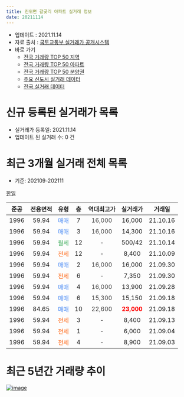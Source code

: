 ```yaml
---
title: 진위면 갈곶리 아파트 실거래 정보
date: 20211114
---
```


* 업데이트 : 2021.11.14
* 자료 출처 : [국토교통부 실거래가 공개시스템](http://rt.molit.go.kr)
* 바로 가기
    * [전국 거래량 TOP 50 지역](https://apt-info.github.io/apt-trade-info/tr)
    * [전국 거래량 TOP 50 아파트](https://apt-info.github.io/apt-trade-info/ta)
    * [전국 거래량 TOP 50 분양권](https://apt-info.github.io/apt-trade-info/tb)
    * [주요 신도시 실거래 데이터](https://apt-info.github.io/apt-trade-info/newtown)
    * [전국 실거래 데이터](https://apt-info.github.io/apt-trade-info/all)



<script async src="https://pagead2.googlesyndication.com/pagead/js/adsbygoogle.js"></script>
<!-- 기본광고 -->
<ins class="adsbygoogle"
     style="display:block"
     data-ad-client="ca-pub-1142216861245946"
     data-ad-slot="4805727019"
     data-ad-format="auto"
     data-full-width-responsive="true"></ins>
<script>
     (adsbygoogle = window.adsbygoogle || []).push({});
</script>


# 신규 등록된 실거래가 목록

* 실거래가 등록일: 2021.11.14
* 업데이트 된 실거래 수: 0 건




<script async src="https://pagead2.googlesyndication.com/pagead/js/adsbygoogle.js"></script>
<!-- 기본광고 -->
<ins class="adsbygoogle"
     style="display:block"
     data-ad-client="ca-pub-1142216861245946"
     data-ad-slot="4805727019"
     data-ad-format="auto"
     data-full-width-responsive="true"></ins>
<script>
     (adsbygoogle = window.adsbygoogle || []).push({});
</script>


# 최근 3개월 실거래 전체 목록
* 기준: 202109-202111


[한일](https://search.naver.com/search.naver?query=%ED%95%9C%EC%9D%BC)

|준공|전용면적|유형|층|역대최고가|실거래가|거래일|
|:---:|:---:|:---:|:---:|:---:|:---:|:---:|
|1996|59.94|<span style="color:#4285F3">매매</span>|7|<span style="color:#444444">16,000</span>|16,000|21.10.16|
|1996|59.94|<span style="color:#4285F3">매매</span>|3|<span style="color:#444444">16,000</span>|14,300|21.10.16|
|1996|59.94|<span style="color:#34A853">월세</span>|12|<span style="color:#444444">-</span>|500/42|21.10.14|
|1996|59.94|<span style="color:#FF5A00">전세</span>|12|<span style="color:#444444">-</span>|8,400|21.10.09|
|1996|59.94|<span style="color:#4285F3">매매</span>|2|<span style="color:#444444">16,000</span>|16,000|21.09.30|
|1996|59.94|<span style="color:#FF5A00">전세</span>|6|<span style="color:#444444">-</span>|7,350|21.09.30|
|1996|59.94|<span style="color:#4285F3">매매</span>|4|<span style="color:#444444">16,000</span>|13,900|21.09.28|
|1996|59.94|<span style="color:#4285F3">매매</span>|6|<span style="color:#444444">15,300</span>|15,150|21.09.18|
|1996|84.65|<span style="color:#4285F3">매매</span>|10|<span style="color:#444444">22,600</span>|<b><span style="color:#FF0000">23,000</span></b>|21.09.18|
|1996|59.94|<span style="color:#FF5A00">전세</span>|3|<span style="color:#444444">-</span>|8,400|21.09.13|
|1996|59.94|<span style="color:#FF5A00">전세</span>|1|<span style="color:#444444">-</span>|6,000|21.09.04|
|1996|59.94|<span style="color:#FF5A00">전세</span>|4|<span style="color:#444444">-</span>|8,900|21.09.03|



<script async src="https://pagead2.googlesyndication.com/pagead/js/adsbygoogle.js"></script>
<!-- 기본광고 -->
<ins class="adsbygoogle"
     style="display:block"
     data-ad-client="ca-pub-1142216861245946"
     data-ad-slot="4805727019"
     data-ad-format="auto"
     data-full-width-responsive="true"></ins>
<script>
     (adsbygoogle = window.adsbygoogle || []).push({});
</script>


# 최근 5년간 거래량 추이


<div style="width:100%;">
    <canvas id="deal_progress" height="200"></canvas>
</div>

<script>
new Chart(document.getElementById("deal_progress"), {
    type: 'line',
    data: {
        labels: ['16.01','16.03','16.04','16.05','16.06','16.07','16.08','16.09','16.10','16.11','16.12','17.01','17.02','17.03','17.04','17.05','17.06','17.07','17.08','17.09','17.10','17.11','17.12','18.01','18.02','18.03','18.04','18.05','18.06','18.07','18.08','18.09','18.10','18.11','18.12','19.01','19.02','19.03','19.04','19.05','19.06','19.07','19.08','19.09','19.10','19.11','19.12','20.01','20.02','20.03','20.04','20.05','20.06','20.07','20.08','20.09','20.10','20.11','20.12','21.01','21.02','21.03','21.04','21.05','21.06','21.07','21.08','21.09','21.10'],
        datasets: [{
            label: '매매/분양권',
            data: [3,5,1,4,3,3,2,3,3,2,0,5,3,2,3,4,4,3,5,4,2,2,3,0,0,0,2,1,0,2,3,1,2,2,0,0,2,0,3,0,2,0,1,3,3,3,3,0,2,4,1,5,4,1,3,3,4,3,5,8,9,8,5,8,7,3,5,4,2],
            borderColor: "rgba(66, 133, 243, 1)",
            backgroundColor: "rgba(66, 133, 243, 0.05)",
            borderWidth: 1,
            pointRadius: 0,
            fill: false,
            lineTension: 0
        },{
            label: '전/월세',
            data: [1,0,4,2,2,1,2,2,4,5,1,3,3,6,3,1,1,3,3,2,2,2,3,3,1,2,1,5,3,1,4,4,3,2,3,1,1,2,2,1,3,3,2,5,3,0,3,2,1,1,2,0,2,4,1,3,2,1,1,3,3,2,5,2,3,3,3,4,2],
            borderColor: "rgba(255, 90, 0, 1)",
            backgroundColor: "rgba(255, 90, 0, 0.05)",
            borderWidth: 1,
            pointRadius: 0,
            fill: false,
            lineTension: 0
        },{
            label: '합계',
            data: [4,5,5,6,5,4,4,5,7,7,1,8,6,8,6,5,5,6,8,6,4,4,6,3,1,2,3,6,3,3,7,5,5,4,3,1,3,2,5,1,5,3,3,8,6,3,6,2,3,5,3,5,6,5,4,6,6,4,6,11,12,10,10,10,10,6,8,8,4],
            borderColor: "rgba(0, 0, 0, 1)",
            backgroundColor: "rgba(0, 0, 0, 0.03)",
            borderWidth: 0.1,
            pointRadius: 0,
            fill: true,
            lineTension: 0
        }
        ]
    },
    options: {
        responsive: true,
        title: {
            display: false
        },
        tooltips: {
            mode: 'index',
            intersect: false
        },
        hover: {
            mode: 'nearest',
            intersect: true
        },
        scales: {
            xAxes: [{
                display: true,
                scaleLabel: {
                    display: true,
                    labelString: '년/월'
                }
            }],
            yAxes: [{
                display: true,
                ticks: {
                    suggestedMin: 0,
                },
                scaleLabel: {
                    display: true,
                    labelString: '실거래 수'
                }
            }]
        }
    }
});

</script>


[![image](https://apt-info.github.io/images/2020-01-03-apt-trade-info/1024x500.png)](https://play.google.com/store/apps/details?id=com.aptinfo.apttradeinfo)

